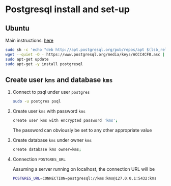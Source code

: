 # Postgresql install and set-up

## Ubuntu

Main instructions: [here](https://www.postgresql.org/download/linux/ubuntu/)

```bash
sudo sh -c 'echo "deb http://apt.postgresql.org/pub/repos/apt $(lsb_release -cs)-pgdg main" > /etc/apt/sources.list.d/pgdg.list'
wget --quiet -O - https://www.postgresql.org/media/keys/ACCC4CF8.asc | sudo apt-key add -
sudo apt-get update
sudo apt-get -y install postgresql
```

## Create user `kms` and database `kms`

1. Connect to psql under user `postgres`

    ```sh
    sudo -u postgres psql
    ```

2. Create user `kms` with password `kms`

    ```sh
    create user kms with encrypted password 'kms';
    ```

    The password can obviously be set to any other appropriate value

3. Create database `kms` under owner `kms`

    ```sh
    create database kms owner=kms;
    ```

4. Connection `POSTGRES_URL`

    Assuming a server running on localhost, the connection URL will be

    ```sh
    POSTGRES_URL=CONNECTION=postgresql://kms:kms@127.0.0.1:5432:kms
    ```

